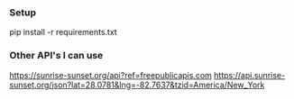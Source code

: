 ### Setup
pip install -r requirements.txt


### Other API's I can use
https://sunrise-sunset.org/api?ref=freepublicapis.com
https://api.sunrise-sunset.org/json?lat=28.0781&lng=-82.7637&tzid=America/New_York